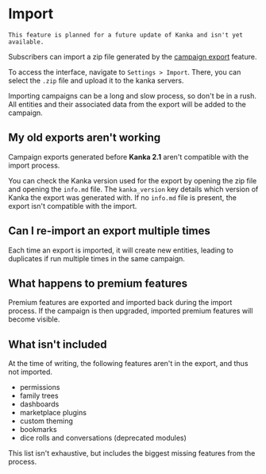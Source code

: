 # Import


``` {admonition} Future feature
This feature is planned for a future update of Kanka and isn't yet available.
```

Subscribers can import a zip file generated by the [campaign export](/features/campaigns/export) feature.

To access the interface, navigate to `Settings > Import`. There, you can select the `.zip` file and upload it to the kanka servers.

Importing campaigns can be a long and slow process, so don't be in a rush. All entities and their associated data from the export will be added to the campaign. 

## My old exports aren't working

Campaign exports generated before **Kanka 2.1** aren't compatible with the import process.

You can check the Kanka version used for the export by opening the zip file and opening the `info.md` file. The `kanka_version` key details which version of Kanka the export was generated with. If no `info.md` file is present, the export isn't compatible with the import.

## Can I re-import an export multiple times

Each time an export is imported, it will create new entities, leading to duplicates if run multiple times in the same campaign.

## What happens to premium features

Premium features are exported and imported back during the import process. If the campaign is then upgraded, imported premium features will become visible.

## What isn't included

At the time of writing, the following features aren't in the export, and thus not imported.

* permissions
* family trees
* dashboards
* marketplace plugins
* custom theming
* bookmarks
* dice rolls and conversations (deprecated modules)

This list isn't exhaustive, but includes the biggest missing features from the process.
